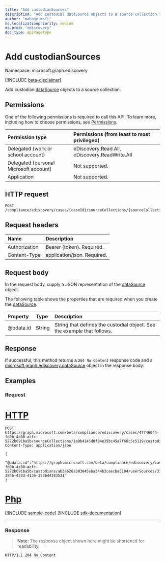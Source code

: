 ```yaml
---
title: "Add custodianSources"
description: "Add custodial dataSource objects to a source collection."
author: "mahage-msft"
ms.localizationpriority: medium
ms.prod: "ediscovery"
doc_type: apiPageType
---
```


# Add custodianSources

Namespace: microsoft.graph.ediscovery

[!INCLUDE [beta-disclaimer](../../includes/beta-disclaimer.md)]

Add custodian [dataSource](../resources/ediscovery-datasource.md) objects to a source collection.

## Permissions

One of the following permissions is required to call this API. To learn more, including how to choose permissions, see [Permissions](/graph/permissions-reference).

|Permission type|Permissions (from least to most privileged)|
|:---|:---|
|Delegated (work or school account)|eDiscovery.Read.All, eDiscovery.ReadWrite.All|
|Delegated (personal Microsoft account)|Not supported.|
|Application|Not supported.|

## HTTP request

<!-- {
  "blockType": "ignored"
}
-->

``` http
POST /compliance/ediscovery/cases/{caseId}/sourceCollections/{sourceCollectionId}/custodianSources/$ref
```

## Request headers

|Name|Description|
|:---|:---|
|Authorization|Bearer {token}. Required.|
|Content-Type|application/json. Required.|

## Request body

In the request body, supply a JSON representation of the [dataSource](../resources/ediscovery-datasource.md) object.

The following table shows the properties that are required when you create the [dataSource](../resources/ediscovery-datasource.md).

|Property|Type|Description|
|:---|:---|:---|
|@odata.id|String|String that defines the custodial object. See the example that follows.|

## Response

If successful, this method returns a `204 No Content` response code and a [microsoft.graph.ediscovery.dataSource](../resources/ediscovery-datasource.md) object in the response body.

## Examples

### Request


# [HTTP](#tab/http)
<!-- {
  "blockType": "request",
  "name": "create_datasource_from__2"
}
-->

``` http
POST https://graph.microsoft.com/beta/compliance/ediscovery/cases/47746044-fd0b-4a30-acfc-5272b691ba5b/sourceCollections/1a9b4145d8f84e39bc45a7f68c5c5119/custodianSources/$ref
Content-Type: application/json

{
  "@odata.id":"https://graph.microsoft.com/beta/compliance/ediscovery/cases/47746044-fd0b-4a30-acfc-5272b691ba5b/custodians/ab3a628a383045eba344b3caecba3104/userSources/31423539-3846-4333-4136-353644383531"
}
```

# [Php](#tab/php)
[!INCLUDE [sample-code](../includes/snippets/php/create-datasource-from--2-php-snippets.md)]
[!INCLUDE [sdk-documentation](../includes/snippets/snippets-sdk-documentation-link.md)]

---


### Response

> **Note:** The response object shown here might be shortened for readability.
<!-- {
  "blockType": "response"
}
-->

``` http
HTTP/1.1 204 No Content
```
